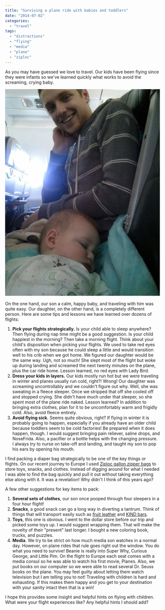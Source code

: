 ```yaml
---
title: "Surviving a plane ride with babies and toddlers"
date: "2014-07-02"
categories:
  - "travel"
tags:
  - "distractions"
  - "flying"
  - "media"
  - "plane"
  - "ziploc"
---
```


As you may have guessed we love to travel. Our kids have been flying since they were infants so we've learned quickly what works to avoid the screaming, crying baby.

![Baby Wells sleeping on daddy on one of his many plane rides.](images/377539_855421197104_338710709_n.jpg)

On the one hand, our son a calm, happy baby, and traveling with him was quite easy. Our daughter, on the other hand, is a completely different person. Here are some tips and lessons we have learned over dozens of flights:

1. **Pick your flights strategically.** Is your child able to sleep anywhere? Then flying during nap time might be a good suggestion. Is your child happiest in the morning? Then take a morning flight. Think about your child's disposition when picking your flights. We used to take red eyes often with my son because he could sleep a little and would transition well to his crib when we got home. We figured our daughter would be the same way. Ugh, not so much! She slept most of the flight but woke up during landing and screamed the next twenty minutes on the plane, plus the car ride home. Lesson learned, no red eyes with Lady Bird.
2. **Dress your kids in layers.** Our kids mostly run hot but we were traveling in winter and planes usually run cold, right?! Wrong! Our daughter was screaming uncontrollably and we couldn't figure out why. Well, she was sweating in a fleece sleeper. Once we stripped that off she cooled off and stopped crying. She didn't have much under that sleeper, so she spent most of the plane ride naked. Lesson learned? In addition to bringing extra clothes, plan for it to be uncomfortably warm and frigidly cold. Also, avoid fleece entirely.
3. **Avoid flying sick.** Seems quite obvious, right? If flying in winter it is probably going to happen, especially if you already have an older child because toddlers seem to be cold factories! Be prepared when it does happen, though. I would suggest bringing pain reliever, saline drops, and NoseFrida. Also, a pacifier or a bottle helps with the changing pressure. I always try to nurse on take-off and landing, and taught my son to pop his ears by opening his mouth.

I find packing a diaper bag strategically to be one of the key things or flights. On our recent journey to Europe I used [Ziploc gallon zipper bags](http://www.amazon.com/gp/product/B0014CZ076/ref=as_li_tl?ie=UTF8&camp=1789&creative=390957&creativeASIN=B0014CZ076&linkCode=as2&tag=ianobesblo-20) to store toys, snacks, and clothes. Instead of digging around for what I needed I was able to find the bag quickly and pull it out without taking everything else along with it. It was a revelation! Why didn't I think of this years ago?

A few other suggestions for key items to pack:

1. **Several sets of clothes**, our son once pooped through four sleepers in a four hour flight!
2. **Snacks**, a good snack can go a long way in diverting a tantrum. Think of things that will transport easily such as [fruit leather](http://www.amazon.com/gp/product/B001CTO0YA/ref=as_li_tl?ie=UTF8&camp=1789&creative=390957&creativeASIN=B001CTO0YA&linkCode=as2&tag=ianobesblo-20) and [KIND bars](http://www.amazon.com/gp/product/B003VXJJTQ/ref=as_li_tl?ie=UTF8&camp=1789&creative=390957&creativeASIN=B003VXJJTQ&linkCode=as2&tag=ianobesblo-20).
3. **Toys**, this one is obvious. I went to the dollar store before our trip and picked some toys up. I would suggest wrapping them. That will make the novelty of their "present" last longer. I bought a new coloring book, trucks, and puzzles.
4. **Media**. We try to be strict on how much media son watches in a normal day. However, on plane rides that rule goes right out the window. You do what you need to survive! Beanie is really into Super Why, Curious George, and Little Pim. On the flight to Europe each seat comes with a media consul so he was able to watch his first movie, Planes. Also, we put books on our computer so we were able to read several Dr. Seuss books on the plane. You may feel guilty about letting them watch television but I am telling you to not! Traveling with children is hard and exhausting. If this makes them happy and you get to your destination with your sanity intact then that is a win!

I hope this provides some insight and helpful hints on flying with children. What were your flight experiences like? Any helpful hints I should add?
